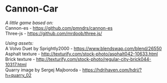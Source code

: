 # Cannon-Car
*A little game based on:* <br />
Cannon-es - https://github.com/pmndrs/cannon-es <br />
Three-js - https://github.com/mrdoob/three.js/ <br />

*Using assets:* <br />
A Volvo Duet by Sprightly2000 - https://www.blendswap.com/blend/26550 <br />
Asphalt texture - http://texturify.com/stock-photo/asphalt042-10633.html <br />
Brick texture - http://texturify.com/stock-photo/regular-city-brick044-10317.html <br />
Quarry image by Sergej Majboroda - https://hdrihaven.com/hdri/?h=quarry_02 <br />
